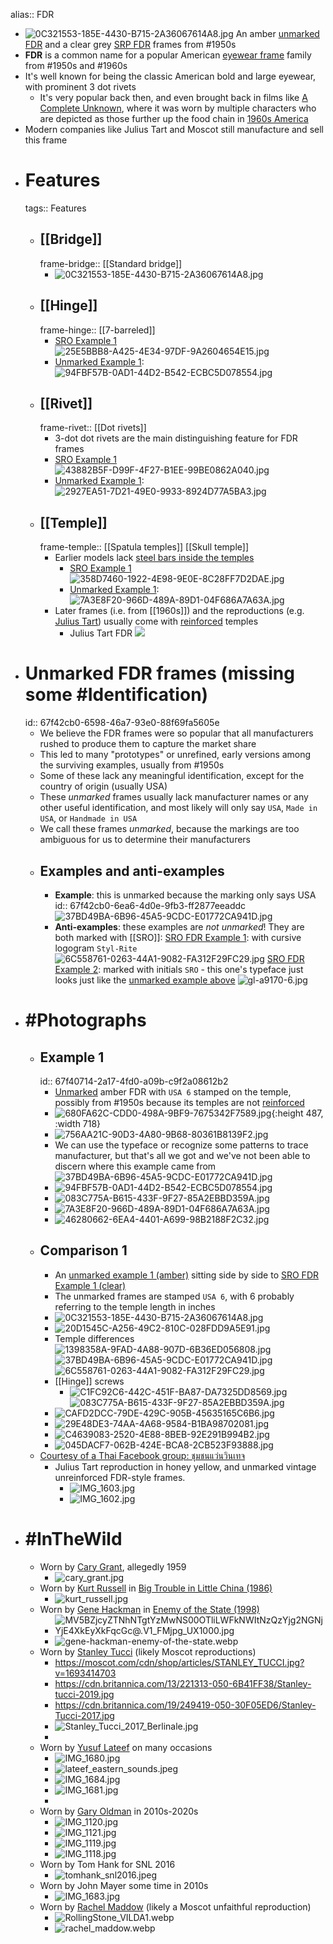 alias:: FDR

- ![0C321553-185E-4430-B715-2A36067614A8.jpg](../assets/0C321553-185E-4430-B715-2A36067614A8_1744047145305_0.jpg)
  An amber [unmarked FDR](((67f42cb0-6598-46a7-93e0-88f69fa5605e))) and a clear grey [SRP FDR](((67f40166-14f6-41ca-a0d8-a0c32c11caad))) frames from #1950s
- **FDR** is a common name for a popular American [eyewear frame]([[Frame]]) family from #1950s and #1960s
- It's well known for being the classic American bold and large eyewear, with prominent 3 dot rivets
	- It's very popular back then, and even brought back in films like [A Complete Unknown](https://en.wikipedia.org/wiki/A_Complete_Unknown), where it was worn by multiple characters who are depicted as those further up the food chain in [1960s America]([[1960s]])
- Modern companies like Julius Tart and Moscot still manufacture and sell this frame
- # Features
  tags:: Features
	- ## [[Bridge]]
	  frame-bridge:: [[Standard bridge]]
		- ![0C321553-185E-4430-B715-2A36067614A8.jpg](../assets/0C321553-185E-4430-B715-2A36067614A8_1744047145305_0.jpg)
	- ## [[Hinge]]
	  frame-hinge:: [[7-barreled]]
		- [SRO Example 1](((67f40166-14f6-41ca-a0d8-a0c32c11caad)))
		  ![25E5BBB8-A425-4E34-97DF-9A2604654E15.jpg](../assets/25E5BBB8-A425-4E34-97DF-9A2604654E15_1744045185516_0.jpg)
		- [Unmarked Example 1](((67f40714-2a17-4fd0-a09b-c9f2a08612b2))):
		  ![94FBF57B-0AD1-44D2-B542-ECBC5D078554.jpg](../assets/94FBF57B-0AD1-44D2-B542-ECBC5D078554_1744046416492_0.jpg)
	- ## [[Rivet]]
	  frame-rivet:: [[Dot rivets]]
		- 3-dot dot rivets are the main distinguishing feature for FDR frames
		- [SRO Example 1](((67f40166-14f6-41ca-a0d8-a0c32c11caad)))
		  ![43882B5F-D99F-4F27-B1EE-99BE0862A040.jpg](../assets/43882B5F-D99F-4F27-B1EE-99BE0862A040_1744045017610_0.jpg)
		- [Unmarked Example 1](((67f40714-2a17-4fd0-a09b-c9f2a08612b2))):
		  ![2927EA51-7D21-49E0-9933-8924D77A5BA3.jpg](../assets/2927EA51-7D21-49E0-9933-8924D77A5BA3_1744046598081_0.jpg)
	- ## [[Temple]]
	  frame-temple:: [[Spatula temples]] [[Skull temple]]
		- Earlier models lack [steel bars inside the temples]([[Reinforcement]])
			- [SRO Example 1](((67f40166-14f6-41ca-a0d8-a0c32c11caad)))
			  ![358D7460-1922-4E98-9E0E-8C28FF7D2DAE.jpg](../assets/358D7460-1922-4E98-9E0E-8C28FF7D2DAE_1744045239047_0.jpg)
			- [Unmarked Example 1](((67f40714-2a17-4fd0-a09b-c9f2a08612b2))):
			  ![7A3E8F20-966D-489A-89D1-04F686A7A63A.jpg](../assets/7A3E8F20-966D-489A-89D1-04F686A7A63A_1744046502930_0.jpg)
		- Later frames (i.e. from [[1960s]]) and the reproductions (e.g. [Julius Tart](https://www.juliustartoptical.com/fdr24.html)) usually come with [reinforced]([[Reinforcement]]) temples
			- Julius Tart FDR
			  ![](https://www.juliustartoptical.com/wp-content/uploads/2021/07/fdr_gc_cr_s-scaled.jpg)
- # Unmarked FDR frames (missing some #Identification)
  id:: 67f42cb0-6598-46a7-93e0-88f69fa5605e
	- We believe the FDR frames were so popular that all manufacturers rushed to produce them to capture the market share
	- This led to many "prototypes" or unrefined, early versions among the surviving examples, usually from #1950s
	- Some of these lack any meaningful identification, except for the country of origin (usually USA)
	- These *unmarked* frames usually lack manufacturer names or any other useful identification, and most likely will only say `USA`, `Made in USA`, or `Handmade in USA`
	- We call these frames *unmarked*, because the markings are too ambiguous for us to determine their manufacturers
	- ## Examples and anti-examples
		- **Example**: this is unmarked because the marking only says USA
		  id:: 67f42cb0-6ea6-4d0e-9fb3-ff2877eeaddc
		  ![37BD49BA-6B96-45A5-9CDC-E01772CA941D.jpg](../assets/37BD49BA-6B96-45A5-9CDC-E01772CA941D_1744046302144_0.jpg)
		- **Anti-examples**: these examples are *not unmarked*! They are both marked with [[SRO]]:
		  [SRO FDR Example 1](((67f40166-14f6-41ca-a0d8-a0c32c11caad))): with cursive logogram `Styl-Rite`
		  ![6C558761-0263-44A1-9082-FA312F29FC29.jpg](../assets/6C558761-0263-44A1-9082-FA312F29FC29_1744046006243_0.jpg)
		  [SRO FDR Example 2](((67f41c8a-6a02-479c-a7fc-bb8c6e884539))): marked with initials `SRO` - this one's typeface just looks just like the [unmarked example above](((67f42cb0-6ea6-4d0e-9fb3-ff2877eeaddc)))
		  ![gl-a9170-6.jpg](../assets/gl-a9170-6_1744051532392_0.jpg)
- # #Photographs
	- ## Example 1
	  id:: 67f40714-2a17-4fd0-a09b-c9f2a08612b2
		- [Unmarked](((67f42cb0-6598-46a7-93e0-88f69fa5605e))) amber FDR with `USA 6` stamped on the temple, possibly from #1950s because its temples are not [reinforced]([[Reinforcement]])
		- ![680FA62C-CDD0-498A-9BF9-7675342F7589.jpg](../assets/680FA62C-CDD0-498A-9BF9-7675342F7589_1744046352658_0.jpg){:height 487, :width 718}
		- ![756AA21C-90D3-4A80-9B68-80361B8139F2.jpg](../assets/756AA21C-90D3-4A80-9B68-80361B8139F2_1744046373745_0.jpg)
		- We can use the typeface or recognize some patterns to trace manufacturer, but that's all we got and we've not been able to discern where this example came from
		  ![37BD49BA-6B96-45A5-9CDC-E01772CA941D.jpg](../assets/37BD49BA-6B96-45A5-9CDC-E01772CA941D_1744046302144_0.jpg)
		- ![94FBF57B-0AD1-44D2-B542-ECBC5D078554.jpg](../assets/94FBF57B-0AD1-44D2-B542-ECBC5D078554_1744046416492_0.jpg)
		- ![083C775A-B615-433F-9F27-85A2EBBD359A.jpg](../assets/083C775A-B615-433F-9F27-85A2EBBD359A_1744046432038_0.jpg)
		- ![7A3E8F20-966D-489A-89D1-04F686A7A63A.jpg](../assets/7A3E8F20-966D-489A-89D1-04F686A7A63A_1744046502930_0.jpg)
		- ![46280662-6EA4-4401-A699-98B2188F2C32.jpg](../assets/46280662-6EA4-4401-A699-98B2188F2C32_1744046520295_0.jpg)
	- ## Comparison 1
		- An [unmarked example 1 (amber)](((67f40714-2a17-4fd0-a09b-c9f2a08612b2))) sitting side by side to [SRO FDR Example 1 (clear)](((67f40166-14f6-41ca-a0d8-a0c32c11caad)))
		- The unmarked frames are stamped `USA 6`, with 6 probably referring to the temple length in inches
		- ![0C321553-185E-4430-B715-2A36067614A8.jpg](../assets/0C321553-185E-4430-B715-2A36067614A8_1744047145305_0.jpg)
		- ![20D1545C-A256-49C2-810C-028FDD9A5E91.jpg](../assets/20D1545C-A256-49C2-810C-028FDD9A5E91_1744047192324_0.jpg)
		- Temple differences
		  ![1398358A-9FAD-4A88-907D-6B36ED056808.jpg](../assets/1398358A-9FAD-4A88-907D-6B36ED056808_1744047670127_0.jpg)
		  ![37BD49BA-6B96-45A5-9CDC-E01772CA941D.jpg](../assets/37BD49BA-6B96-45A5-9CDC-E01772CA941D_1744046302144_0.jpg)
		  ![6C558761-0263-44A1-9082-FA312F29FC29.jpg](../assets/6C558761-0263-44A1-9082-FA312F29FC29_1744046006243_0.jpg)
		- [[Hinge]] screws
			- ![C1FC92C6-442C-451F-BA87-DA7325DD8569.jpg](../assets/C1FC92C6-442C-451F-BA87-DA7325DD8569_1744141847711_0.jpg)
			  ![083C775A-B615-433F-9F27-85A2EBBD359A.jpg](../assets/083C775A-B615-433F-9F27-85A2EBBD359A_1744046432038_0.jpg)
		- ![CAFD2DCC-79DE-429C-905B-45635165C6B6.jpg](../assets/CAFD2DCC-79DE-429C-905B-45635165C6B6_1744047457870_0.jpg)
		- ![29E48DE3-74AA-4A68-9584-B1BA98702081.jpg](../assets/29E48DE3-74AA-4A68-9584-B1BA98702081_1744047205062_0.jpg)
		- ![C4639083-2520-4E88-8BEB-92E291B994B2.jpg](../assets/C4639083-2520-4E88-8BEB-92E291B994B2_1744047622342_0.jpg)
		- ![045DACF7-062B-424E-BCA8-2CB523F93888.jpg](../assets/045DACF7-062B-424E-BCA8-2CB523F93888_1744047397567_0.jpg)
	- [Courtesy of a Thai Facebook group: ชุมชนแว่นวินเทจ](https://www.facebook.com/groups/1761255333918207)
		- Julius Tart reproduction in honey yellow, and unmarked vintage unreinforced FDR-style frames.
			- ![IMG_1603.jpg](../assets/IMG_1603_1743872462476_0.jpg)
			- ![IMG_1602.jpg](../assets/IMG_1602_1743872452601_0.jpg)
- # #InTheWild
	- Worn by [Cary Grant](https://en.wikipedia.org/wiki/Cary_Grant), allegedly 1959
		- ![cary_grant.jpg](../assets/cary_grant_1744108114124_0.jpg)
	- Worn by [Kurt Russell](https://en.wikipedia.org/wiki/Kurt_Russell) in [Big Trouble in Little China (1986)](https://en.wikipedia.org/wiki/Big_Trouble_in_Little_China)
		- ![kurt_russell.jpg](../assets/kurt_russell_1744108392961_0.jpg)
	- Worn by [Gene Hackman](https://en.wikipedia.org/wiki/Gene_Hackman) in [Enemy of the State (1998)](https://en.wikipedia.org/wiki/Enemy_of_the_State_(film))
		- ![MV5BZjcyZTNhNTgtYzMwNS00OTliLWFkNWItNzQzYjg2NGNjYjE4XkEyXkFqcGc@._V1_FMjpg_UX1000_.jpg](../assets/MV5BZjcyZTNhNTgtYzMwNS00OTliLWFkNWItNzQzYjg2NGNjYjE4XkEyXkFqcGc@._V1_FMjpg_UX1000_1744107687865_0.jpg)
		- ![gene-hackman-enemy-of-the-state.webp](../assets/gene-hackman-enemy-of-the-state_1744107710260_0.webp)
	- Worn by [Stanley Tucci](https://en.wikipedia.org/wiki/Stanley_Tucci) (likely Moscot reproductions)
		- https://moscot.com/cdn/shop/articles/STANLEY_TUCCI.jpg?v=1693414703
		- https://cdn.britannica.com/13/221313-050-6B41FF38/Stanley-tucci-2019.jpg
		- https://cdn.britannica.com/19/249419-050-30F05ED6/Stanley-Tucci-2017.jpg
		- ![Stanley_Tucci_2017_Berlinale.jpg](../assets/Stanley_Tucci_2017_Berlinale_1744109147378_0.jpg)
		-
	- Worn by [Yusuf Lateef](https://en.wikipedia.org/wiki/Yusef_Lateef) on many occasions
		- ![IMG_1680.jpg](../assets/IMG_1680_1744109010987_0.jpg)
		- ![lateef_eastern_sounds.jpeg](../assets/lateef_eastern_sounds_1744108860041_0.jpeg)
		- ![IMG_1684.jpg](../assets/IMG_1684_1744108940041_0.jpg)
		- ![IMG_1681.jpg](../assets/IMG_1681_1744109001670_0.jpg)
		-
	- Worn by [Gary Oldman](https://en.wikipedia.org/wiki/Gary_Oldman) in 2010s-2020s
		- ![IMG_1120.jpg](../assets/IMG_1120_1743872326550_0.jpg)
		- ![IMG_1121.jpg](../assets/IMG_1121_1743872337875_0.jpg)
		- ![IMG_1119.jpg](../assets/IMG_1119_1743872320387_0.jpg)
		- ![IMG_1118.jpg](../assets/IMG_1118_1743872307629_0.jpg)
	- Worn by Tom Hank for SNL 2016
		- ![tomhank_snl2016.jpeg](../assets/tomhank_snl2016_1744108622860_0.jpeg)
	- Worn by John Mayer some time in 2010s
		- ![IMG_1683.jpg](../assets/IMG_1683_1744109252652_0.jpg)
	- Worn by [Rachel Maddow](https://en.wikipedia.org/wiki/Rachel_Maddow) (likely a Moscot unfaithful reproduction)
		- ![RollingStone_VILDA1.webp](../assets/fdr_on_rollingstones_mag_0.webp)
		- ![rachel_maddow.webp](../assets/rachel_maddow_1744107818332_0.webp)